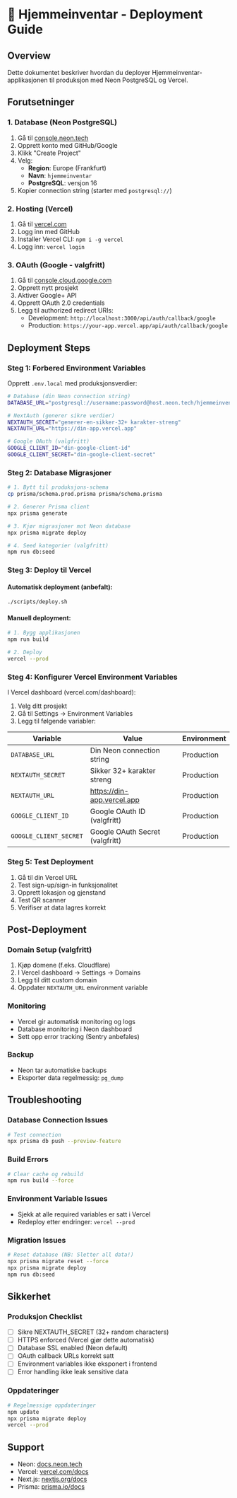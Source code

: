 # 🚀 Hjemmeinventar - Deployment Guide

## Overview
Dette dokumentet beskriver hvordan du deployer Hjemmeinventar-applikasjonen til produksjon med Neon PostgreSQL og Vercel.

## Forutsetninger

### 1. Database (Neon PostgreSQL)
1. Gå til [console.neon.tech](https://console.neon.tech)
2. Opprett konto med GitHub/Google
3. Klikk "Create Project"
4. Velg:
   - **Region**: Europe (Frankfurt) 
   - **Navn**: `hjemmeinventar`
   - **PostgreSQL**: versjon 16
5. Kopier connection string (starter med `postgresql://`)

### 2. Hosting (Vercel)
1. Gå til [vercel.com](https://vercel.com)
2. Logg inn med GitHub
3. Installer Vercel CLI: `npm i -g vercel`
4. Logg inn: `vercel login`

### 3. OAuth (Google - valgfritt)
1. Gå til [console.cloud.google.com](https://console.cloud.google.com)
2. Opprett nytt prosjekt
3. Aktiver Google+ API
4. Opprett OAuth 2.0 credentials
5. Legg til authorized redirect URIs:
   - Development: `http://localhost:3000/api/auth/callback/google`
   - Production: `https://your-app.vercel.app/api/auth/callback/google`

## Deployment Steps

### Steg 1: Forbered Environment Variables
Opprett `.env.local` med produksjonsverdier:

```bash
# Database (din Neon connection string)
DATABASE_URL="postgresql://username:password@host.neon.tech/hjemmeinventar?sslmode=require"

# NextAuth (generer sikre verdier)
NEXTAUTH_SECRET="generer-en-sikker-32+ karakter-streng"
NEXTAUTH_URL="https://din-app.vercel.app"

# Google OAuth (valgfritt)
GOOGLE_CLIENT_ID="din-google-client-id"
GOOGLE_CLIENT_SECRET="din-google-client-secret"
```

### Steg 2: Database Migrasjoner
```bash
# 1. Bytt til produksjons-schema
cp prisma/schema.prod.prisma prisma/schema.prisma

# 2. Generer Prisma client
npx prisma generate

# 3. Kjør migrasjoner mot Neon database
npx prisma migrate deploy

# 4. Seed kategorier (valgfritt)
npm run db:seed
```

### Steg 3: Deploy til Vercel

#### Automatisk deployment (anbefalt):
```bash
./scripts/deploy.sh
```

#### Manuell deployment:
```bash
# 1. Bygg applikasjonen
npm run build

# 2. Deploy
vercel --prod
```

### Steg 4: Konfigurer Vercel Environment Variables
I Vercel dashboard (vercel.com/dashboard):

1. Velg ditt prosjekt
2. Gå til Settings → Environment Variables
3. Legg til følgende variabler:

| Variable | Value | Environment |
|----------|--------|-------------|
| `DATABASE_URL` | Din Neon connection string | Production |
| `NEXTAUTH_SECRET` | Sikker 32+ karakter streng | Production |
| `NEXTAUTH_URL` | https://din-app.vercel.app | Production |
| `GOOGLE_CLIENT_ID` | Google OAuth ID (valgfritt) | Production |
| `GOOGLE_CLIENT_SECRET` | Google OAuth Secret (valgfritt) | Production |

### Steg 5: Test Deployment
1. Gå til din Vercel URL
2. Test sign-up/sign-in funksjonalitet
3. Opprett lokasjon og gjenstand
4. Test QR scanner
5. Verifiser at data lagres korrekt

## Post-Deployment

### Domain Setup (valgfritt)
1. Kjøp domene (f.eks. Cloudflare)
2. I Vercel dashboard → Settings → Domains
3. Legg til ditt custom domain
4. Oppdater `NEXTAUTH_URL` environment variable

### Monitoring
- Vercel gir automatisk monitoring og logs
- Database monitoring i Neon dashboard
- Sett opp error tracking (Sentry anbefales)

### Backup
- Neon tar automatiske backups
- Eksporter data regelmessig: `pg_dump`

## Troubleshooting

### Database Connection Issues
```bash
# Test connection
npx prisma db push --preview-feature
```

### Build Errors
```bash
# Clear cache og rebuild
npm run build --force
```

### Environment Variable Issues
- Sjekk at alle required variables er satt i Vercel
- Redeploy etter endringer: `vercel --prod`

### Migration Issues
```bash
# Reset database (NB: Sletter all data!)
npx prisma migrate reset --force
npx prisma migrate deploy
npm run db:seed
```

## Sikkerhet

### Produksjon Checklist
- [ ] Sikre NEXTAUTH_SECRET (32+ random characters)
- [ ] HTTPS enforced (Vercel gjør dette automatisk)
- [ ] Database SSL enabled (Neon default)
- [ ] OAuth callback URLs korrekt satt
- [ ] Environment variables ikke eksponert i frontend
- [ ] Error handling ikke leak sensitive data

### Oppdateringer
```bash
# Regelmessige oppdateringer
npm update
npx prisma migrate deploy
vercel --prod
```

## Support
- Neon: [docs.neon.tech](https://docs.neon.tech)
- Vercel: [vercel.com/docs](https://vercel.com/docs)
- Next.js: [nextjs.org/docs](https://nextjs.org/docs)
- Prisma: [prisma.io/docs](https://prisma.io/docs)
